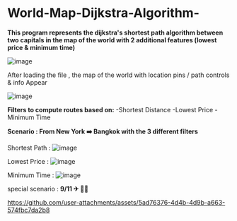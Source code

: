 # World-Map-Dijkstra-Algorithm-

**This program represents the dijkstra's shortest path algorithm between two capitals in the map of the world
with 2 additional features (lowest price & minimum time)**

![image](https://github.com/user-attachments/assets/7fa61b83-a354-48f0-9ce7-f6ed9b9ec946)

After loading the file , the map of the world with location pins / path controls & info Appear

![image](https://github.com/user-attachments/assets/b7e3aedd-3fe6-4981-9817-647ebb1a22b4)

**Filters to compute routes based on:**
-Shortest Distance
-Lowest Price
-Minimum Time

**Scenario : From New York ➡️ Bangkok with the 3 different filters**




Shortest Path : 
![image](https://github.com/user-attachments/assets/a0a02a1d-262f-4487-ae66-63e2d68c8644)

Lowest Price : 
![image](https://github.com/user-attachments/assets/6792353c-425a-4b39-a143-379a1c460199)

Minimum Time : 
![image](https://github.com/user-attachments/assets/cf0a969c-4579-4b32-9e44-268293856445)





special scenario :  **9/11 ✈︎ 🏢🏢**

https://github.com/user-attachments/assets/5ad76376-4d4b-4d9b-a663-574fbc7da2b8












